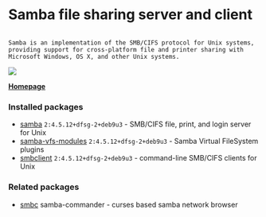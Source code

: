 # Samba file sharing server and client
```

Samba is an implementation of the SMB/CIFS protocol for Unix systems,
providing support for cross-platform file and printer sharing with
Microsoft Windows, OS X, and other Unix systems. 

```

[![](https://screenshots.debian.net/thumbnail-with-version/samba/9001)](https://screenshots.debian.net/screenshot-with-version/samba/9001)



**[Homepage](https://owncloud.org/sync-clients/)**

### Installed packages

* [samba](https://packages.debian.org/stretch/samba) `2:4.5.12+dfsg-2+deb9u3` - SMB/CIFS file, print, and login server for Unix
* [samba-vfs-modules](https://packages.debian.org/stretch/samba-vfs-modules) `2:4.5.12+dfsg-2+deb9u3` - Samba Virtual FileSystem plugins
* [smbclient](https://packages.debian.org/stretch/smbclient) `2:4.5.12+dfsg-2+deb9u3` - command-line SMB/CIFS clients for Unix

### Related packages

 * [smbc](https://packages.debian.org/stretch/smbc) samba-commander - curses based samba network browser
